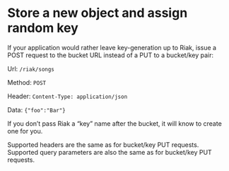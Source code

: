 Store a new object and assign random key
==

If your application would rather leave key-generation up to Riak, issue a POST request to the bucket URL instead of a PUT to a bucket/key pair:

Url: `/riak/songs`

Method: `POST`

Header: `Content-Type: application/json`

Data: `{"foo":"Bar"}`

If you don’t pass Riak a “key” name after the bucket, it will know to create one for you.

Supported headers are the same as for bucket/key PUT requests. Supported query parameters are also the same as for bucket/key PUT requests.

